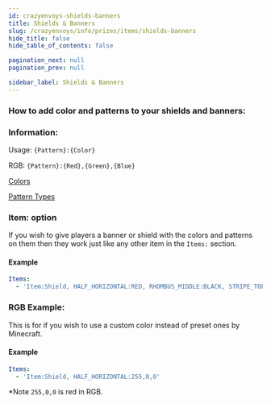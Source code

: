 ```yaml
---
id: crazyenvoys-shields-banners
title: Shields & Banners
slug: /crazyenvoys/info/prizes/items/shields-banners
hide_title: false
hide_table_of_contents: false

pagination_next: null
pagination_prev: null

sidebar_label: Shields & Banners
---
```

### How to add color and patterns to your shields and banners:

### Information:
Usage: `{Pattern}:{Color}`

RGB: `{Pattern}:{Red},{Green},{Blue}`

[Colors](https://jd.papermc.io/paper/1.20/org/bukkit/DyeColor.html)

[Pattern Types](https://jd.papermc.io/paper/1.20/org/bukkit/block/banner/PatternType.html)

### Item: option
If you wish to give players a banner or shield with the colors and patterns on them then they work just like any other item in the `Items:` section.

#### Example
```yml
Items:
  - 'Item:Shield, HALF_HORIZONTAL:RED, RHOMBUS_MIDDLE:BLACK, STRIPE_TOP:RED, STRIPE_BOTTOM:WHITE, STRIPE_MIDDLE:BLACK, CIRCLE_MIDDLE:WHITE'
```

### RGB Example:
This is for if you wish to use a custom color instead of preset ones by Minecraft.

#### Example
```yml
Items:
  - 'Item:Shield, HALF_HORIZONTAL:255,0,0'
```
*Note `255,0,0` is red in RGB.
